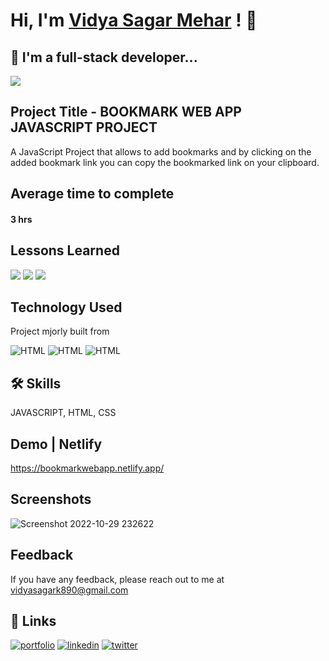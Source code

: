 # Hi, I'm [Vidya Sagar Mehar](https://vidya-sagar-portfolio.netlify.app/) ! 👋


## 🚀 I'm a full-stack developer...
<img src="https://user-images.githubusercontent.com/73097560/115834477-dbab4500-a447-11eb-908a-139a6edaec5c.gif">

## Project Title - BOOKMARK WEB APP JAVASCRIPT PROJECT

A JavaScript Project that allows to add bookmarks and by clicking on the added bookmark link you can copy the bookmarked link on your clipboard. 

## Average time to complete
#### 3 hrs


## Lessons Learned

![](https://img.shields.io/badge/Js-appendChild-blue)
![](https://img.shields.io/badge/Js-removeChild-skyblue)
![](https://img.shields.io/badge/JS-Onclick_copy-purple)

## Technology Used

Project mjorly built from

![HTML](https://img.shields.io/badge/FirstTech-JavaScript-orange)
![HTML](https://img.shields.io/badge/SecondTech-HTML-blue)
![HTML](https://img.shields.io/badge/ThirdTech-CSS-black)

## 🛠 Skills
JAVASCRIPT, HTML, CSS

## Demo | Netlify
https://bookmarkwebapp.netlify.app/


## Screenshots
![Screenshot 2022-10-29 232622](https://user-images.githubusercontent.com/92782806/211471717-fed88a45-0032-4c98-a998-a31504a46590.png)



## Feedback

If you have any feedback, please reach out to me at vidyasagark890@gmail.com


## 🔗 Links
[![portfolio](https://img.shields.io/badge/my_portfolio-000?style=for-the-badge&logo=ko-fi&logoColor=white)](https://vidya-sagar-portfolio.netlify.app/)
[![linkedin](https://img.shields.io/badge/linkedin-0A66C2?style=for-the-badge&logo=linkedin&logoColor=white)](https://www.linkedin.com/)
[![twitter](https://img.shields.io/badge/twitter-1DA1F2?style=for-the-badge&logo=twitter&logoColor=white)](https://twitter.com/Cherry_Reyans)

